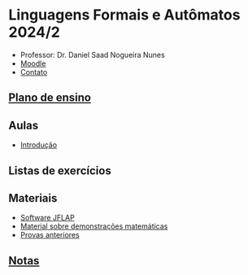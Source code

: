 
# Linguagens Formais e Autômatos 2024/2

- Professor: Dr. Daniel Saad Nogueira Nunes
- [Moodle](https://moodle.danielsaad.com)
- [Contato](https://danielsaad.com/contato)

## [Plano de ensino](/assets/planejamento/plano-de-ensino.pdf)

## Aulas

- [Introdução](assets/aulas/introducao.pdf)

## Listas de exercícios


## Materiais

- [Software JFLAP]()
- [Material sobre demonstrações matemáticas](assets/aulas/proofs.pdf)
- [Provas anteriores]()

## [Notas]()
